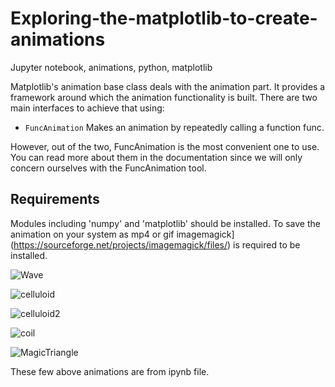 # Exploring-the-matplotlib-to-create-animations
Jupyter notebook, animations, python, matplotlib



Matplotlib's animation base class deals with the animation part. It provides a framework around which the animation functionality is built. There are two main interfaces to achieve that using:

* `FuncAnimation` Makes an animation by repeatedly calling a function func.

However,  out of the two, FuncAnimation is the most convenient one to use. You can read more about them in the documentation since we will only concern ourselves with the FuncAnimation tool.

## Requirements

Modules including 'numpy' and 'matplotlib' should be installed.
To save the animation on your system as mp4 or gif imagemagick](https://sourceforge.net/projects/imagemagick/files/) is required to be installed.

![Wave](https://user-images.githubusercontent.com/54144435/84998111-4f553500-b147-11ea-8266-0406e680629a.gif)

![celluloid](https://user-images.githubusercontent.com/54144435/84998224-77449880-b147-11ea-9c92-8d310a035e1b.gif)

![celluloid2](https://user-images.githubusercontent.com/54144435/84998272-862b4b00-b147-11ea-8ec2-ebbba2a1956f.gif)

![coil](https://user-images.githubusercontent.com/54144435/84998308-90e5e000-b147-11ea-83cf-ef5bf37ff250.gif)

![MagicTriangle](https://user-images.githubusercontent.com/54144435/84998341-9b07de80-b147-11ea-882c-04c61f343119.gif)

These few above animations are from ipynb file. 
